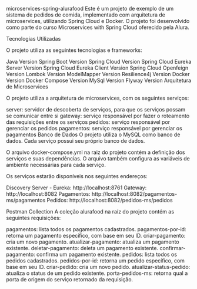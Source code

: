 microservices-spring-alurafood
Este é um projeto de exemplo de um sistema de pedidos de comida, implementado com arquitetura de microservices, utilizando Spring Cloud e Docker. O projeto foi desenvolvido como parte do curso Microservices with Spring Cloud oferecido pela Alura.

Tecnologias Utilizadas

O projeto utiliza as seguintes tecnologias e frameworks:

Java Version Spring Boot Version
Spring Cloud Version Spring Cloud Eureka Server Version Spring Cloud Eureka Client Version Spring Cloud Openfeign Version
Lombok Version
ModelMapper Version
Resilience4j Version
Docker Version Docker Compose Version
MySql Version Flyway Version
Arquitetura de Microservices

O projeto utiliza a arquitetura de microservices, com os seguintes serviços:

server: servidor de descoberta de serviços, para que os serviços possam se comunicar entre si
gateway: serviço responsável por fazer o roteamento das requisições entre os serviços
pedidos: serviço responsável por gerenciar os pedidos
pagamentos: serviço responsável por gerenciar os pagamentos
Banco de Dados
O projeto utiliza o MySQL como banco de dados. Cada serviço possui seu próprio banco de dados.

O arquivo docker-compose.yml na raiz do projeto contém a definição dos serviços e suas dependências. O arquivo também configura as variáveis de ambiente necessárias para cada serviço.

Os serviços estarão disponíveis nos seguintes endereços:

Discovery Server - Eureka: http://localhost:8761
Gateway: http://localhost:8082
Pagamentos: http://localhost:8082/pagamentos-ms/pagamentos
Pedidos: http://localhost:8082/pedidos-ms/pedidos

Postman Collection
A coleção alurafood na raíz do projeto contém as seguintes requisições:

pagamentos: lista todos os pagamentos cadastrados.
pagamentos-por-id: retorna um pagamento específico, com base em seu ID.
criar-pagamento: cria um novo pagamento.
atualizar-pagamento: atualiza um pagamento existente.
deletar-pagamento: deleta um pagamento existente.
confirmar-pagamento: confirma um pagamento existente.
pedidos: lista todos os pedidos cadastrados.
pedidos-por-id: retorna um pedido específico, com base em seu ID.
criar-pedido: cria um novo pedido.
atualizar-status-pedido: atualiza o status de um pedido existente.
porta-pedidos-ms: retorna qual a porta de origem do serviço retornado da requisição.
